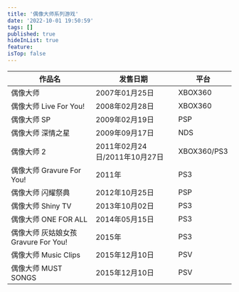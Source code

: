 ```yaml
---
title: '偶像大师系列游戏'
date: '2022-10-01 19:50:59'
tags: []
published: true
hideInList: true
feature: 
isTop: false
---
```

| 作品名 | 发售日期 | 平台 |
| ----------- | --- | ----------- |
| 偶像大师 | 2007年01月25日  | XBOX360 |
| 偶像大师 Live For You! | 2008年02月28日 | XBOX360 |
| 偶像大师 SP| 2009年02月19日 | PSP |
| 偶像大师 深情之星| 2009年09月17日 | NDS |
| 偶像大师 2| 2011年02月24日/2011年10月27日 | XBOX360/PS3 |
| 偶像大师 Gravure For You!| 2011年 | PS3 |
| 偶像大师 闪耀祭典 | 2012年10月25日 | PSP |
| 偶像大师 Shiny TV| 2013年10月02日 | PS3 |
| 偶像大师 ONE FOR ALL| 2014年05月15日 | PS3 |
| 偶像大师 灰姑娘女孩 Gravure For You!| 2015年 | PS3 |
| 偶像大师 Music Clips| 2015年12月10日 | PSV |
| 偶像大师 MUST SONGS| 2015年12月10日 | PSV |
